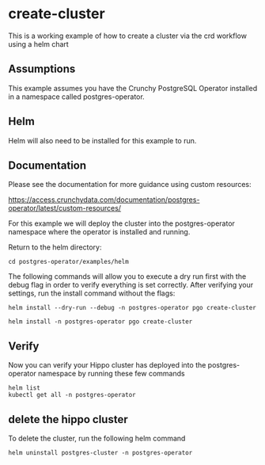 # create-cluster

This is a working example of how to create a cluster via the crd workflow
using a helm chart

## Assumptions
This example assumes you have the Crunchy PostgreSQL Operator installed
in a namespace called postgres-operator.  

## Helm
Helm will also need to be installed for this example to run.

## Documentation
Please see the documentation for more guidance using custom resources:

https://access.crunchydata.com/documentation/postgres-operator/latest/custom-resources/



For this example we will deploy the cluster into the 
postgres-operator namespace where the operator is installed 
and running.

Return to the helm directory: 
```
cd postgres-operator/examples/helm
```

The following commands will allow you to execute a dry run first with the debug flag
in order to verify everything is set correctly. After verifying your settings, run the install 
command without the flags:
```
helm install --dry-run --debug -n postgres-operator pgo create-cluster

helm install -n postgres-operator pgo create-cluster
```
## Verify
Now you can verify your Hippo cluster has deployed into the postgres-operator
namespace by running these few commands

```
helm list
kubectl get all -n postgres-operator
```

## delete the hippo cluster
To delete the cluster, run the following helm command

```
helm uninstall postgres-cluster -n postgres-operator
```
